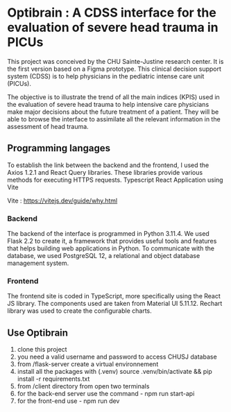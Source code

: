 # Optibrain : A CDSS interface for the evaluation of severe head trauma in PICUs

This project was conceived by the CHU Sainte-Justine research center. It is the first version based on a Figma prototype. This clinical decision support system (CDSS) is to help physicians in the pediatric intense care unit (PICUs).

The objective is to illustrate the trend of all the main indices (KPIS) used in the evaluation of severe head trauma to help intensive care physicians make major decisions about the future treatment of a patient. They will be able to browse the interface to assimilate all the relevant information in the assessment of head trauma.

## Programming langages

To establish the link between the backend and the frontend, I used the Axios 1.2.1 and React Query libraries. These libraries provide various methods for executing HTTPS requests. Typescript React Application using Vite

Vite : https://vitejs.dev/guide/why.html

### Backend

The backend of the interface is programmed in Python 3.11.4. We used Flask 2.2 to create it, a framework that provides useful tools and features that helps building web applications in Python. To communicate with the database, we used PostgreSQL 12, a relational and object database management system.

### Frontend

The frontend site is coded in TypeScript, more specifically using the React JS library. The components used are taken from Material UI 5.11.12. Rechart library was used to create the configurable charts.


## Use Optibrain

1. clone this project
2. you need a valid username and password to access CHUSJ database
3. from /flask-server create a virtual environnement
4. install all the packages with (.venv) source .venv/bin/activate && pip install -r requirements.txt
5. from /client directory from open two terminals
6. for the back-end server use the command - npm run start-api
7. for the front-end use - npm run dev





